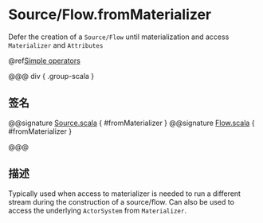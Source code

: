 # Source/Flow.fromMaterializer

Defer the creation of a `Source/Flow` until materialization and access `Materializer` and `Attributes`

@ref[Simple operators](../index.md#simple-operators)

@@@ div { .group-scala }

## 签名

@@signature [Source.scala](/akka-stream/src/main/scala/akka/stream/scaladsl/Source.scala) { #fromMaterializer }
@@signature [Flow.scala](/akka-stream/src/main/scala/akka/stream/scaladsl/Flow.scala) { #fromMaterializer }

@@@

## 描述

Typically used when access to materializer is needed to run a different stream during the construction of a source/flow.
Can also be used to access the underlying `ActorSystem` from `Materializer`.